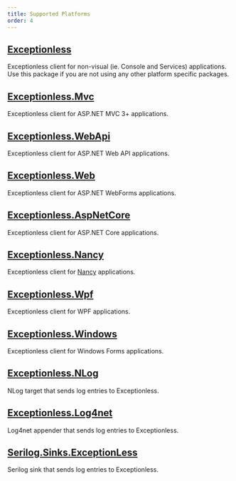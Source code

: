 ```yaml
---
title: Supported Platforms
order: 4
---
```


## [Exceptionless](https://www.nuget.org/packages/Exceptionless/)

Exceptionless client for non-visual (ie. Console and Services) applications. Use this package if you are not using any other platform specific packages.

## [Exceptionless.Mvc](https://www.nuget.org/packages/Exceptionless.Mvc/)

Exceptionless client for ASP.NET MVC 3+ applications.

## [Exceptionless.WebApi](https://www.nuget.org/packages/Exceptionless.WebApi/)

Exceptionless client for ASP.NET Web API applications.

## [Exceptionless.Web](https://www.nuget.org/packages/Exceptionless.Web/)

Exceptionless client for ASP.NET WebForms applications.

## [Exceptionless.AspNetCore](https://www.nuget.org/packages/Exceptionless.AspNetCore/)

Exceptionless client for ASP.NET Core applications.

## [Exceptionless.Nancy](https://www.nuget.org/packages/Exceptionless.Nancy/)

Exceptionless client for [Nancy](http://nancyfx.org/) applications.

## [Exceptionless.Wpf](https://www.nuget.org/packages/Exceptionless.Wpf/)

Exceptionless client for WPF applications.

## [Exceptionless.Windows](https://www.nuget.org/packages/Exceptionless.Windows/)

Exceptionless client for Windows Forms applications.

## [Exceptionless.NLog](https://www.nuget.org/packages/Exceptionless.NLog/)

NLog target that sends log entries to Exceptionless.

## [Exceptionless.Log4net](https://www.nuget.org/packages/Exceptionless.Log4net/)

Log4net appender that sends log entries to Exceptionless.

## [Serilog.Sinks.ExceptionLess](https://www.nuget.org/packages/Serilog.Sinks.ExceptionLess/)

Serilog sink that sends log entries to Exceptionless.
